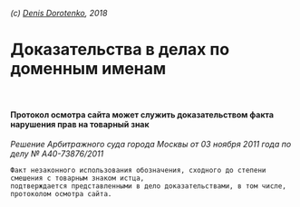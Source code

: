*(c) [Denis Dorotenko](http://linkedin.com/in/dorotenko/), 2018*

# Доказательства в делах по доменным именам 

<br>

#### Протокол осмотра сайта может служить доказательством факта нарушения прав на товарный знак
*Решение Арбитражного суда города Москвы от 03 ноября 2011 года по делу № А40-73876/2011*
```
Факт незаконного использования обозначения, сходного до степени смешения с товарным знаком истца, 
подтверждается представленными в дело доказательствами, в том числе, протоколом осмотра сайта.
```

<br>
